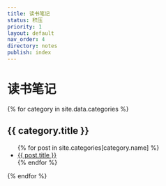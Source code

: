 ```yaml
---
title: 读书笔记
status: 积压
priority: 1
layout: default
nav_order: 4
directory: notes
publish: index
---
```


# 读书笔记

{% for category in site.data.categories %}
<h2> {{ category.title }} </h2>
<ul>
{% for post in site.categories[category.name] %}
    <li>
        <a href="{{ post.url }}" target=_blank>{{ post.title }}</a>
    </li>
{% endfor %}
</ul>
{% endfor %}